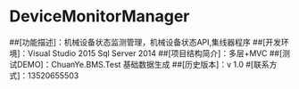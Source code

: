 # DeviceMonitorManager
##[功能描述]：机械设备状态监测管理，机械设备状态API,集线器程序
##[开发环境]：Visual Studio 2015 Sql Server 2014
##[项目结构简介]：多层+MVC 
##[测试DEMO]：ChuanYe.BMS.Test 基础数据生成
##[历史版本]：v 1.0
#[联系方式]：13520655503
